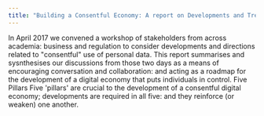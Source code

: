```yaml
---
title: "Building a Consentful Economy: A report on Developments and Trends relevant to building consent-based digital services."
---
```


In April 2017 we convened a workshop of stakeholders from across academia: business and regulation to consider developments and directions related to "consentful" use of personal data. This report summarises and sysnthesises our discussions from those two days as a means of encouraging conversation and collaboration: and acting as a roadmap for the development of a digital economy that puts individuals in control. Five Pillars Five 'pillars' are crucial to the development of a consentful digital economy; developments are required in all five: and they reinforce (or weaken) one another.


